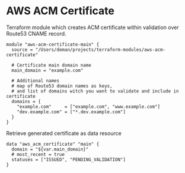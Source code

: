 # AWS ACM Certificate

Terraform module which creates ACM certificate within validation over Route53 CNAME record.

```
module "aws-acm-certificate-main" {
  source = "/Users/deman/projects/terraform-modules/aws-acm-certificate"

  # Certificate main domain name
  main_domain = "example.com"

  # Additional names
  # map of Route53 domain names as keys,
  # and list of domains witch you want to validate and include in certificate  
  domains = {
    "example.com"     = ["example.com", "www.example.com"]
    "dev.example.com" = ["*.dev.example.com"]
  }
}
```

Retrieve generated certificate as data resource
```
data "aws_acm_certificate" "main" {
  domain = "${var.main_domain}"
  # most_recent = true
  statuses = ["ISSUED", "PENDING_VALIDATION"]
}
```
